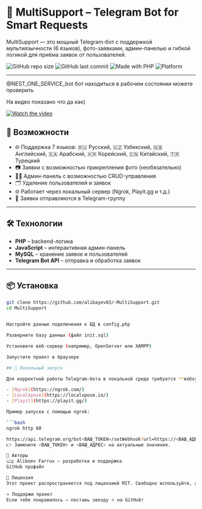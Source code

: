 # 🤖 MultiSupport – Telegram Bot for Smart Requests

MultiSupport — это мощный Telegram-бот с поддержкой мультиязычности (6 языков), фото-заявками, админ-панелью и гибкой логикой для приёма заявок от пользователей.

![GitHub repo size](https://img.shields.io/github/repo-size/alibayev03/-MultiSupport?color=blue&style=flat)
![GitHub last commit](https://img.shields.io/github/last-commit/alibayev03/-MultiSupport)
![Made with PHP](https://img.shields.io/badge/Made%20with-PHP-blue.svg)
![Platform](https://img.shields.io/badge/Platform-Telegram-blue)

---

@NEST_ONE_SERVICE_bot бот находиться в рабочем состоянии можете проверить

На видео показано что да как)

[![Watch the video](https://img.youtube.com/vi/yrpeFaVVW08/0.jpg)](https://youtu.be/yrpeFaVVW08)



## 🚀 Возможности

- 🌐 Поддержка 7 языков: 🇷🇺 Русский, 🇺🇿 Узбекский, 🇬🇧 Английский, 🇸🇦 Арабский, 🇰🇷 Корейский, 🇨🇳 Китайский, 🇹🇷 Турецкий
- 📷 Заявки с возможностью прикрепления фото (необязательно)
- 🧑‍💼 Админ-панель с возможностью CRUD-управления
- 🗂 Удаление пользователей и заявок
- 🌐 Работает через локальный сервер (Ngrok, Playit.gg и т.д.)
- 📩 Заявки отправляются в Telegram-группу

---

## 🛠️ Технологии

- **PHP** – backend-логика
- **JavaScript** – интерактивная админ-панель
- **MySQL** – хранение заявок и пользователей
- **Telegram Bot API** – отправка и обработка заявок

---

## 📦 Установка

```bash
git clone https://github.com/alibayev03/-MultiSupport.git
cd MultiSupport


Настройте данные подключения к БД в config.php

Разверните базу данных (файл init.sql)

Установите веб-сервер (например, OpenServer или XAMPP)

Запустите проект в браузере

## 🚀 Локальный запуск

Для корректной работы Telegram-бота в локальной среде требуется **вебхук**, направленный на ваш локальный сервер. Вы можете использовать такие сервисы, как:

- [Ngrok](https://ngrok.com/)
- [LocalXpose](https://localxpose.io/)
- [Playit](https://playit.gg/)

Пример запуска с помощью ngrok:

```bash
ngrok http 80

https://api.telegram.org/bot<ВАШ_ТОКЕН>/setWebhook?url=https://<ВАШ_АДРЕС>.ngrok.io
👉 Замените <ВАШ_ТОКЕН> и <ВАШ_АДРЕС> на актуальные значения.

🤝 Авторы
🇺🇿 Aliboev Farrux — разработка и поддержка
GitHub профайл

📄 Лицензия
Этот проект распространяется под лицензией MIT. Свободно используйте, адаптируйте и распространяйте. 💼

⭐️ Поддержи проект
Если тебе понравилось — поставь звезду ⭐️ на GitHub!
